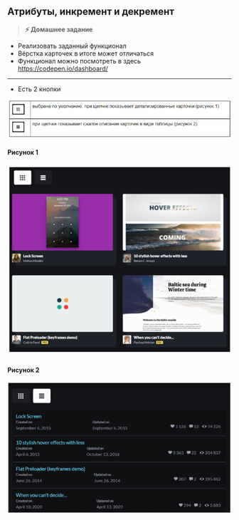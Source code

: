 
## Атрибуты, инкремент и декремент

> **⚡️ Домашнее задание**
- Реализовать заданный функционал
- Вёрстка карточек в итоге может отличаться
- Функционал можно посмотреть в здесь https://codepen.io/dashboard/

---

- Есть 2 кнопки
<img src="./img/img1.png" />

#### Рисунок 1

<img src="./img/img2.png" />

#### Рисунок 2

<img src="./img/img3.png" />
